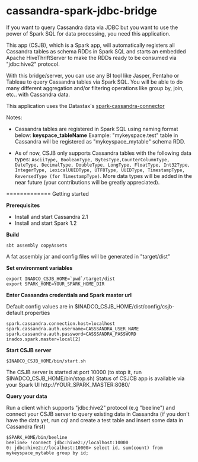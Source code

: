 

# cassandra-spark-jdbc-bridge
If you want to query Cassandra data via JDBC but you want to use the power of Spark SQL for data processing, you need this application.

This app (CSJB), which is a Spark app, will automatically registers all Cassandra tables as schema RDDs in Spark SQL and starts an embedded Apache HiveThriftServer to make the RDDs ready to be consumed via "jdbc:hive2" protocol.

With this bridge/server, you can use any BI tool like Jasper, Pentaho or Tableau to query Cassandra tables via Spark SQL. You will be able to do many different aggregation and/or filtering operations like group by, join, etc.. with Cassandra data.

This application uses the Datastax's [spark-cassandra-connector](https://github.com/datastax/spark-cassandra-connector) 

Notes: 

 - Cassandra tables are registered in Spark SQL using naming format below:
**keyspace_tableName**
Example: "mykeyspace.test" table in Cassandra will be registered as "mykeyspace_mytable" schema RDD.

 - As of now, CSJB only supports Cassandra tables with the following data types: `AsciiType, BooleanType, BytesType,CounterColumnType, DateType, DecimalType, DoubleType, LongType, FloatType, Int32Type, IntegerType, LexicalUUIDType, UTF8Type, UUIDType, TimestampType, ReversedType (for TimestampType)`. More data types will be added in the near future (your contributions will be greatly appreciated). 

=============
Getting started

**Prerequisites**
 - Install and start Cassandra 2.1
 - Install and start Spark 1.2
 
**Build**

    sbt assembly copyAssets

 A fat assembly jar and config files will be generated in "target/dist"
 
 **Set environment variables** 

    export INADCO_CSJB_HOME=`pwd`/target/dist
    export SPARK_HOME=YOUR_SPARK_HOME_DIR

 **Enter Cassandra credentials and Spark master url**
 
 Default config values are in $INADCO_CSJB_HOME/dist/config/csjb-default.properties

    spark.cassandra.connection.host=localhost
    spark.cassandra.auth.username=CASSSANDRA_USER_NAME
    spark.cassandra.auth.password=CASSSANDRA_PASSWORD
    inadco.spark.master=local[2]
    
**Start CSJB server** 

    $INADCO_CSJB_HOME/bin/start.sh

The CSJB server is started at port 10000 (to stop it, run $INADCO_CSJB_HOME/bin/stop.sh)
Status of CSJCB app is available via your Spark UI http://YOUR_SPARK_MASTER:8080/
    
**Query your data**

Run a client which supports "jdbc:hive2" protocol (e.g "beeline") and connect your CSJB server to query existing data in Cassandra (if you don't have the data yet, run cql and create a test table and insert some data in Cassandra first)

    $SPARK_HOME/bin/beeline
    beeline> !connect jdbc:hive2://localhost:10000
    0: jdbc:hive2://localhost:10000> select id, sum(count) from mykeyspace_mytable group by id;